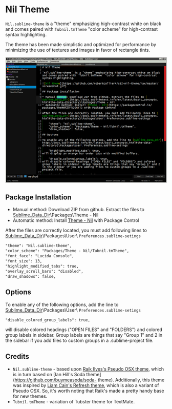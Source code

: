 # Nil Theme

`Nil.sublime-theme` is a "theme" emphasizing high-contrast white on black and comes paired with `Tubnil.tmTheme` "color scheme" for high-contrast syntax highlighting.

The theme has been made simplistic and optimized for performance by minimizing the use of textures and images in favor of rectangle tints.

![Screenshot Theme - Nil Sublime](screenshot-600wide.gif)

## Package Installation

* Manual method: Download ZIP from github. Extract the files to [Sublime_Data_Dir](http://docs.sublimetext.info/en/latest/basic_concepts.html#the-data-directory)\Packages\Theme - Nil
* Automatic method: Install [Theme - Nil](https://packagecontrol.io/packages/Theme%20-%20Nil) with Package Control

After the files are correctly located, you must add following lines to [Sublime_Data_Dir](http://docs.sublimetext.info/en/latest/basic_concepts.html#the-data-directory)\Packages\User\ `Preferences.sublime-setings`

    "theme": "Nil.sublime-theme",
    "color_scheme": "Packages/Theme - Nil/Tubnil.tmTheme",
    "font_face": "Lucida Console",
    "font_size": 13,
    "highlight_modified_tabs": true,
	"overlay_scroll_bars": "disabled",
	"draw_shadows": false,

## Options

To enable any of the following options, add the line to [Sublime_Data_Dir](http://docs.sublimetext.info/en/latest/basic_concepts.html#the-data-directory)\Packages\User\ `Preferences.sublime-setings`

    "disable_colored_group_labels": true,
will disable colored headings ("OPEN FILES" and "FOLDERS") and colored group labels in sidebar. Group labels are things that say "Group 1" and 2 in the sidebar if you add files to custom groups in a .sublime-project file.

## Credits

* `Nil.sublime-theme` - based upon [Raik Ilves's Pseudo OSX
theme](https://github.com/raik/st2-pseudo-osx-theme), which is in turn
based on [Ian Hill's Soda theme](https://github.com/buymeasoda/soda-
theme).  Additionally, this theme was inspired by [Liam Cain's Refresh
theme](https://github.com/BoundInCode/st2-refresh-theme), which is also
a variant of Pseudo OSX. So, it's worth noting that Raik's made a pretty
handy base for new themes.
* `Tubnil.tmTheme` - variation of Tubster theme for TextMate.
